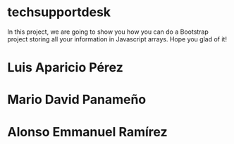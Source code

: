 techsupportdesk
===============
In this project, we are going to show you how you can do a Bootstrap project storing all your information in Javascript arrays. Hope you glad of it!

Luis Aparicio Pérez
===============
Mario David Panameño
===============
Alonso Emmanuel Ramírez
===============
